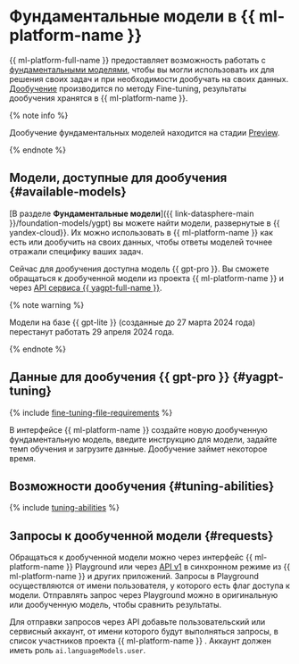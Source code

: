 # Фундаментальные модели в {{ ml-platform-name }}

{{ ml-platform-full-name }} предоставляет возможность работать с [фундаментальными моделями](../../../glossary/ml-models.md#foundation), чтобы вы могли использовать их для решения своих задач и при необходимости дообучать на своих данных. [Дообучение](../../../glossary/ml-models.md#fine-tuning) производится по методу Fine-tuning, результаты дообучения хранятся в {{ ml-platform-name }}.

{% note info %}

Дообучение фундаментальных моделей находится на стадии [Preview](../../../overview/concepts/launch-stages.md).

{% endnote %}

## Модели, доступные для дообучения {#available-models}

[В разделе  **Фундаментальные модели**]({{ link-datasphere-main }}/foundation-models/ygpt) вы можете найти модели, развернутые в {{ yandex-cloud}}. Их можно использовать в {{ ml-platform-name }} как есть или дообучить на своих данных, чтобы ответы моделей точнее отражали специфику ваших задач. 

Сейчас для дообучения доступна модель {{ gpt-pro }}. Вы сможете обращаться к дообученной модели из проекта {{ ml-platform-name }} и через [API сервиса {{ yagpt-full-name }}](../../../yandexgpt/api-ref/authentication.md).

{% note warning %}

Модели на базе {{ gpt-lite }} (созданные до 27 марта 2024 года) перестанут работать 29 апреля 2024 года.

{% endnote %}

## Данные для дообучения {{ gpt-pro }} {#yagpt-tuning}

{% include [fine-tuning-file-requirements](../../../_includes/datasphere/fine-tuning-file-requirements.md) %}

В интерфейсе {{ ml-platform-name }} создайте новую дообученную фундаментальную модель, введите инструкцию для модели, задайте темп обучения и загрузите данные. Дообучение займет некоторое время.

## Возможности дообучения {#tuning-abilities}

{% include [tuning-abilities](../../../_includes/yandexgpt/tuning-abilities.md) %}

## Запросы к дообученной модели {#requests}

Обращаться к дообученной модели можно через интерфейс {{ ml-platform-name }} Playground или через [API v1](../../../yandexgpt/text-generation/api-ref/index.md) в синхронном режиме из {{ ml-platform-name }} и других приложений. Запросы в Playground осуществляются от имени пользователя, у которого есть флаг доступа к модели. Отправлять запрос через Playground можно в оригинальную или дообученную модель, чтобы сравнить результаты.

Для отправки запросов через API добавьте пользовательский или сервисный аккаунт, от имени которого будут выполняться запросы, в список участников проекта {{ ml-platform-name }} . Аккаунт должен иметь роль `ai.languageModels.user`.
